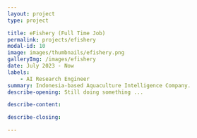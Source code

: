 ```yaml
---
layout: project
type: project

title: eFishery (Full Time Job)
permalink: projects/efishery
modal-id: 10
image: images/thumbnails/efishery.png
galleryImg: /images/efishery
date: July 2023 - Now
labels:
    - AI Research Engineer
summary: Indonesia-based Aquaculture Intelligence Company.
describe-opening: Still doing something ...

describe-content:

describe-closing: 

---
```

